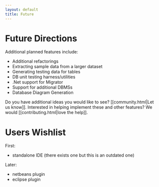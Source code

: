 ```yaml
---
layout: default
title: Future
---
```


# Future Directions #

Additional planned features include:

  * Additional refactorings
  * Extracting sample data from a larger dataset
  * Generating testing data for tables
  * DB unit testing harness/utilities
  * .Net support for Migrator
  * Support for additional DBMSs
  * Database Diagram Generation

Do you have additional ideas you would like to see? [[community.html|Let us know]].  Interested in helping implement these and other features?  We would [[contributing.html|love the help]].



# Users Wishlist #

First:
  * standalone IDE (there exists one but this is an outdated one)

Later:
  * netbeans plugin
  * eclipse plugin
